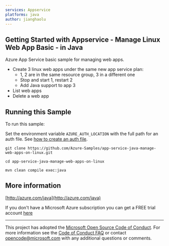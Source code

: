 ```yaml
---
services: Appservice
platforms: java
author: jianghaolu
---
```


## Getting Started with Appservice - Manage Linux Web App Basic - in Java ##


  Azure App Service basic sample for managing web apps.
   - Create 3 linux web apps under the same new app service plan:
     - 1, 2 are in the same resource group, 3 in a different one
     - Stop and start 1, restart 2
     - Add Java support to app 3
   - List web apps
   - Delete a web app
 

## Running this Sample ##

To run this sample:

Set the environment variable `AZURE_AUTH_LOCATION` with the full path for an auth file. See [how to create an auth file](https://github.com/Azure/azure-sdk-for-java/blob/master/AUTH.md).

    git clone https://github.com/Azure-Samples/app-service-java-manage-web-apps-on-linux.git

    cd app-service-java-manage-web-apps-on-linux

    mvn clean compile exec:java

## More information ##

[http://azure.com/java](http://azure.com/java)

If you don't have a Microsoft Azure subscription you can get a FREE trial account [here](http://go.microsoft.com/fwlink/?LinkId=330212)

---

This project has adopted the [Microsoft Open Source Code of Conduct](https://opensource.microsoft.com/codeofconduct/). For more information see the [Code of Conduct FAQ](https://opensource.microsoft.com/codeofconduct/faq/) or contact [opencode@microsoft.com](mailto:opencode@microsoft.com) with any additional questions or comments.